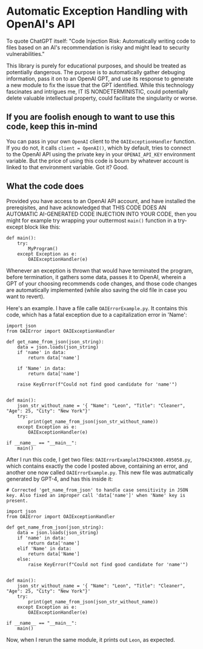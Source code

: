 # Automatic Exception Handling with OpenAI's API

To quote ChatGPT itself: "Code Injection Risk: Automatically writing code to files based on an AI's recommendation is risky and might lead to security vulnerabilities."

This library is purely for educational purposes, and should be treated as potentially dangerous. The purpose is to automatically gather debuging information, pass it on to an OpenAI GPT, and use its response to generate a new module to fix the issue that the GPT identified. While this technology fascinates and intrigues me, IT IS NONDETERMINISTIC, could potentially delete valuable intellectual property, could facilitate the singularity or worse.

## If you are foolish enough to want to use this code, keep this in-mind

You can pass in your own `OpenAI` client to the `OAIExceptionHandler` function. If you do not, it calls `client = OpenAI()`, which by default, tries to connect to the OpenAI API using the private key in your `OPENAI_API_KEY` environment variable. But the price of using this code is bourn by whatever account is linked to that environment variable. Got it? Good.

## What the code does

Provided you have access to an OpenAI API account, and have installed the prereqisites, and have acknowledged that THIS CODE DOES AN AUTOMATIC AI-GENERATED CODE INJECTION INTO YOUR CODE, then you might for example try wrapping your outtermost `main()` function in a try-except block like this:


```
def main():
    try:
        MyProgram()
    except Exception as e:
        OAIExceptionHandler(e)
```

Whenever an exception is thrown that would have terminated the program, before termination, it gathers some data, passes it to OpenAI, wherein a GPT of your choosing recommends code changes, and those code changes are automatically implemented (while also saving the old file in case you want to revert).

Here's an example. I have a file calle `OAIErrorExample.py`. It contains this code, which has a fatal exception due to a capitalization error in 'Name':

```
import json
from OAIError import OAIExceptionHandler

def get_name_from_json(json_string):
    data = json.loads(json_string)
    if 'name' in data:
        return data['name']
    
    if 'Name' in data:
        return data['name']
    
    raise KeyError(f"Could not find good candidate for 'name'")


def main():
    json_str_without_name = '{ "Name": "Leon", "Title": "Cleaner", "Age": 25, "City": "New York"}'
    try:
        print(get_name_from_json(json_str_without_name))
    except Exception as e:
        OAIExceptionHandler(e)

if __name__ == "__main__":
    main()
```

After I run this code, I get two files: `OAIErrorExample1704243000.495058.py`, which contains exactly the code I posted above, containing an error, and another one now called `OAIErrorExample.py`. This new file was autmatically generated by GPT-4, and has this inside it:

```
# Corrected 'get_name_from_json' to handle case sensitivity in JSON key. Also fixed an improper call 'data['name']' when 'Name' key is present.

import json
from OAIError import OAIExceptionHandler

def get_name_from_json(json_string):
    data = json.loads(json_string)
    if 'name' in data:
        return data['name']
    elif 'Name' in data:
        return data['Name']
    else:
        raise KeyError(f"Could not find good candidate for 'name'")


def main():
    json_str_without_name = '{ "Name": "Leon", "Title": "Cleaner", "Age": 25, "City": "New York"}'
    try:
        print(get_name_from_json(json_str_without_name))
    except Exception as e:
        OAIExceptionHandler(e)

if __name__ == "__main__":
    main()
```
Now, when I rerun the same module, it prints out `Leon`, as expected. 